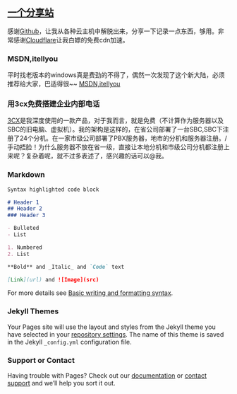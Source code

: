 ## [一个分享站](index.md)

  感谢[Github](https://github.com)，让我从各种云主机中解脱出来，分享一下记录一点东西，够用。非常感谢[Cloudflare](https://www.cloudflare.com/zh-cn/)让我白嫖的免费cdn加速。


### MSDN,itellyou

  平时找老版本的windows真是费劲的不得了，偶然一次发现了这个新大陆，必须推荐给大家，巴适得很~~ [MSDN,itellyou](https://msdn.itellyou.cn)

### 用3cx免费搭建企业内部电话

  [3CX](3cx.com)是我深度使用的一款产品，对于我而言，就是免费（不计算作为服务器以及SBC的旧电脑、虚拟机）。我的架构是这样的，在省公司部署了一台SBC,SBC下注册了24个分机。在一家市级公司部署了PBX服务器，地市的分机和服务器注册。/手动捂脸！为什么服务器不放在省一级，直接让本地分机和市级公司分机都注册上来呢？复杂着呢，就不过多表述了，感兴趣的话可以@我。
  
  
### Markdown
```markdown
Syntax highlighted code block

# Header 1
## Header 2
### Header 3

- Bulleted
- List

1. Numbered
2. List

**Bold** and _Italic_ and `Code` text

[Link](url) and ![Image](src)
```

For more details see [Basic writing and formatting syntax](https://docs.github.com/en/github/writing-on-github/getting-started-with-writing-and-formatting-on-github/basic-writing-and-formatting-syntax).

### Jekyll Themes

Your Pages site will use the layout and styles from the Jekyll theme you have selected in your [repository settings](https://github.com/lcrs-git/lcr.github.io/settings/pages). The name of this theme is saved in the Jekyll `_config.yml` configuration file.

### Support or Contact

Having trouble with Pages? Check out our [documentation](https://docs.github.com/categories/github-pages-basics/) or [contact support](https://support.github.com/contact) and we’ll help you sort it out.
